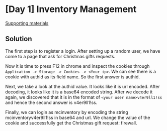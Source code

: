 # [Day 1] Inventory Management

[Supporting materials](https://docs.google.com/document/d/1PHs7uRS1whLY9tgxH1lj-bnEVWtXPXpo45zWUlbknpU/edit?usp=sharing)

## Solution
The first step is to register a login. After setting up a random user, we have come to a page that ask for Christmas gifts requests. 

Now it is time to press F12 in chrome and inspect the cookies through  `Application -> Storage -> Cookies -> <Your ip>`. We can see there is a cookie with authid as its field name. So the first answer is authid. 

Next, we take a look at the authid value. It looks like it is url encoded. After decoding, it looks like it is a base64 encoded string. After we decode it again, we discovered that it is in the format of `<your user name>v4er9ll1!ss` and hence the second answer is v4er9ll1!ss.

Finally, we can login as mcinventory by encoding the string mcinventoryv4er9ll1!ss in base64 and url. We change the value of the cookie and successfully get the Christmas gift request: firewall. 